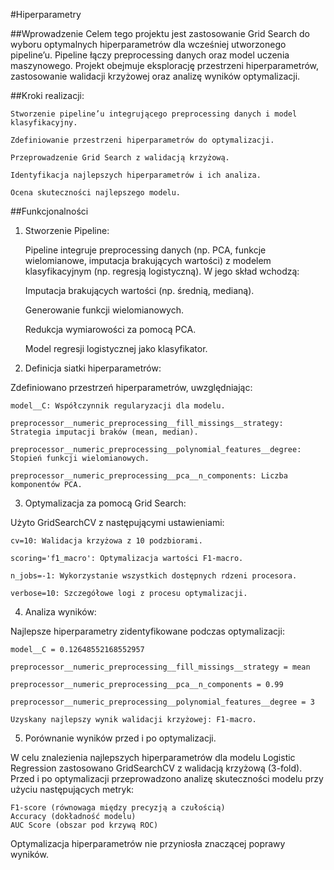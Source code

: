 #Hiperparametry

##Wprowadzenie
Celem tego projektu jest zastosowanie Grid Search do wyboru optymalnych hiperparametrów dla wcześniej utworzonego pipeline’u. Pipeline łączy preprocessing danych oraz model uczenia maszynowego. Projekt obejmuje eksplorację przestrzeni hiperparametrów, zastosowanie walidacji krzyżowej oraz analizę wyników optymalizacji.

##Kroki realizacji:

    Stworzenie pipeline’u integrującego preprocessing danych i model klasyfikacyjny.

    Zdefiniowanie przestrzeni hiperparametrów do optymalizacji.

    Przeprowadzenie Grid Search z walidacją krzyżową.

    Identyfikacja najlepszych hiperparametrów i ich analiza.

    Ocena skuteczności najlepszego modelu.

##Funkcjonalności

1. Stworzenie Pipeline:

    Pipeline integruje preprocessing danych (np. PCA, funkcje wielomianowe, imputacja brakujących wartości) z modelem klasyfikacyjnym (np. regresją logistyczną). W jego skład wchodzą:

    Imputacja brakujących wartości (np. średnią, medianą).

    Generowanie funkcji wielomianowych.

    Redukcja wymiarowości za pomocą PCA.

    Model regresji logistycznej jako klasyfikator.

2. Definicja siatki hiperparametrów:

Zdefiniowano przestrzeń hiperparametrów, uwzględniając:

    model__C: Współczynnik regularyzacji dla modelu.

    preprocessor__numeric_preprocessing__fill_missings__strategy: Strategia imputacji braków (mean, median).

    preprocessor__numeric_preprocessing__polynomial_features__degree: Stopień funkcji wielomianowych.

    preprocessor__numeric_preprocessing__pca__n_components: Liczba komponentów PCA.

3. Optymalizacja za pomocą Grid Search:

Użyto GridSearchCV z następującymi ustawieniami:

    cv=10: Walidacja krzyżowa z 10 podzbiorami.

    scoring='f1_macro': Optymalizacja wartości F1-macro.

    n_jobs=-1: Wykorzystanie wszystkich dostępnych rdzeni procesora.

    verbose=10: Szczegółowe logi z procesu optymalizacji.

4. Analiza wyników:

Najlepsze hiperparametry zidentyfikowane podczas optymalizacji:

    model__C = 0.12648552168552957

    preprocessor__numeric_preprocessing__fill_missings__strategy = mean

    preprocessor__numeric_preprocessing__pca__n_components = 0.99

    preprocessor__numeric_preprocessing__polynomial_features__degree = 3

    Uzyskany najlepszy wynik walidacji krzyżowej: F1-macro.

5. Porównanie wyników przed i po optymalizacji.

W celu znalezienia najlepszych hiperparametrów dla modelu Logistic Regression zastosowano GridSearchCV z walidacją krzyżową (3-fold). Przed i po optymalizacji przeprowadzono analizę skuteczności modelu przy użyciu następujących metryk:

    F1-score (równowaga między precyzją a czułością)
    Accuracy (dokładność modelu)
    AUC Score (obszar pod krzywą ROC)


Optymalizacja hiperparametrów nie przyniosła znaczącej poprawy wyników.



